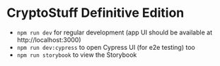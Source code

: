 # CryptoStuff Definitive Edition

- ```npm run dev``` for regular development (app UI should be available at http://localhost:3000)
- ```npm run dev:cypress``` to open Cypress UI (for e2e testing) too
- ```npm run storybook``` to view the Storybook